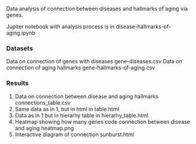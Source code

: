 Data analysis of connection between diseases and hallmarks of aging via genes.

Jupiter notebook with analysis process is in disease-hallmarks-of-aging.ipynb

### Datasets
Data on connection of genes with diseases gene-diseases.csv
Data on connection of aging hallmarks gene-hallmarks-of-aging.csv

### Results
1. Data on connection between disease and aging hallmarks connections_table.csv
2. Same data as in 1, but in html in table.html
3. Data as in 1 but in hierarhy table in hierarhy_table.html
4. Heatmap showing how many genes code connection between disease and aging heatmap.png
5. Interactive diagram of connection sunburst.html